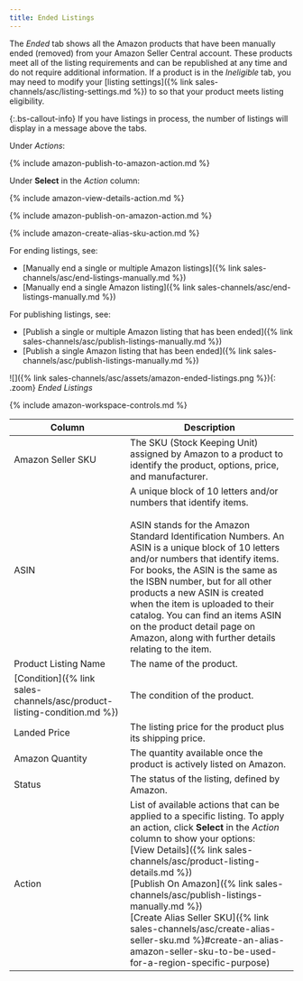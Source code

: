 ```yaml
---
title: Ended Listings
---
```



The _Ended_ tab shows all the Amazon products that have been manually ended (removed) from your Amazon Seller Central account. These products meet all of the listing requirements and can be republished at any time and do not require additional information. If a product is in the _Ineligible_ tab, you may need to modify your [listing settings]({% link sales-channels/asc/listing-settings.md %}) to so that your product meets listing eligibility.

{:.bs-callout-info}
If you have listings in process, the number of listings will display in a message above the tabs.

Under _Actions_:

{% include amazon-publish-to-amazon-action.md %}

Under **Select** in the _Action_ column:

{% include amazon-view-details-action.md %}

{% include amazon-publish-on-amazon-action.md %}

{% include amazon-create-alias-sku-action.md %}

For ending listings, see:

- [Manually end a single or multiple Amazon listings]({% link sales-channels/asc/end-listings-manually.md %})
- [Manually end a single Amazon listing]({% link sales-channels/asc/end-listings-manually.md %})

For publishing listings, see:

- [Publish a single or multiple Amazon listing that has been ended]({% link sales-channels/asc/publish-listings-manually.md %})
- [Publish a single Amazon listing that has been ended]({% link sales-channels/asc/publish-listings-manually.md %})

![]({% link sales-channels/asc/assets/amazon-ended-listings.png %}){: .zoom}
_Ended Listings_

{% include amazon-workspace-controls.md %}

|Column|Description|
|--- |--- |
|Amazon Seller SKU|The SKU (Stock Keeping Unit) assigned by Amazon to a product to identify the product, options, price, and manufacturer.|
|ASIN|A unique block of 10 letters and/or numbers that identify items.<br/><br/>ASIN stands for the Amazon Standard Identification Numbers. An ASIN is a unique block of 10 letters and/or numbers that identify items. For books, the ASIN is the same as the ISBN number, but for all other products a new ASIN is created when the item is uploaded to their catalog. You can find an items ASIN on the product detail page on Amazon, along with further details relating to the item.|
|Product Listing Name|The name of the product.|
|[Condition]({% link sales-channels/asc/product-listing-condition.md %})|The condition of the product.|
|Landed Price|The listing price for the product plus its shipping price.|
|Amazon Quantity|The quantity available once the product is actively listed on Amazon.|
|Status|The status of the listing, defined by Amazon.|
|Action|List of available actions that can be applied to a specific listing. To apply an action, click **Select** in the _Action_ column to show your options:<br/>[View Details]({% link sales-channels/asc/product-listing-details.md %})<br/>[Publish On Amazon]({% link sales-channels/asc/publish-listings-manually.md %})<br/>[Create Alias Seller SKU]({% link sales-channels/asc/create-alias-seller-sku.md %}#create-an-alias-amazon-seller-sku-to-be-used-for-a-region-specific-purpose)|
